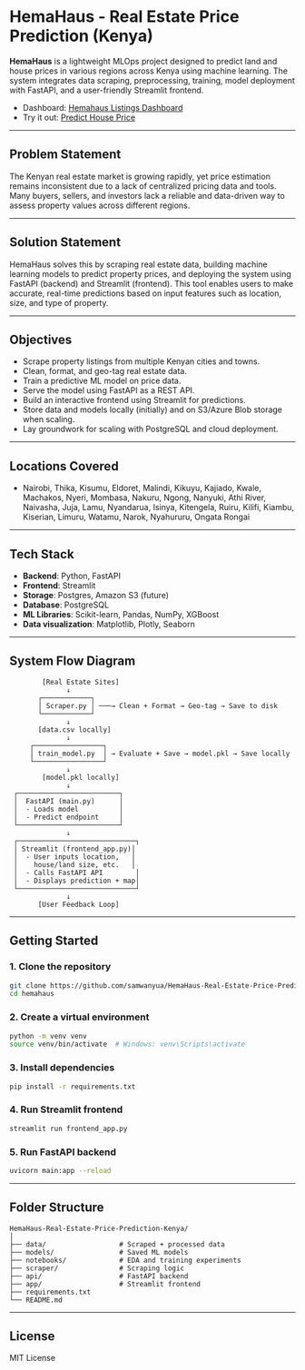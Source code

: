 # HemaHaus - Real Estate Price Prediction (Kenya)

**HemaHaus** is a lightweight MLOps project designed to predict land and house prices in various regions across Kenya using machine learning. The system integrates data scraping, preprocessing, training, model deployment with FastAPI, and a user-friendly Streamlit frontend.

- Dashboard: [Hemahaus Listings Dashboard](https://hemahause-real-estate-listings-dashboard.streamlit.app/)
- Try it out: [Predict House Price](https://huggingface.co/spaces/samwanyua/hemahaus-frontend)

---

## Problem Statement

The Kenyan real estate market is growing rapidly, yet price estimation remains inconsistent due to a lack of centralized pricing data and tools. Many buyers, sellers, and investors lack a reliable and data-driven way to assess property values across different regions.

---

## Solution Statement

HemaHaus solves this by scraping real estate data, building machine learning models to predict property prices, and deploying the system using FastAPI (backend) and Streamlit (frontend). This tool enables users to make accurate, real-time predictions based on input features such as location, size, and type of property.

---

## Objectives

- Scrape property listings from multiple Kenyan cities and towns.
- Clean, format, and geo-tag real estate data.
- Train a predictive ML model on price data.
- Serve the model using FastAPI as a REST API.
- Build an interactive frontend using Streamlit for predictions.
- Store data and models locally (initially) and on S3/Azure Blob storage when scaling.
- Lay groundwork for scaling with PostgreSQL and cloud deployment.

---

## Locations Covered

- Nairobi, Thika, Kisumu, Eldoret, Malindi, Kikuyu, Kajiado, Kwale, Machakos, Nyeri, Mombasa, Nakuru, Ngong, Nanyuki, Athi River, Naivasha, Juja, Lamu, Nyandarua, Isinya, Kitengela, Ruiru, Kilifi, Kiambu, Kiserian, Limuru, Watamu, Narok, Nyahururu, Ongata Rongai

---

## Tech Stack

- **Backend**: Python, FastAPI
- **Frontend**: Streamlit
- **Storage**: Postgres, Amazon S3 (future)
- **Database**: PostgreSQL 
- **ML Libraries**: Scikit-learn, Pandas, NumPy, XGBoost
- **Data visualization**: Matplotlib, Plotly, Seaborn

---

## System Flow Diagram

```text
        [Real Estate Sites]
              ↓
       ┌────────────┐
       │ Scraper.py │ ───→ Clean + Format → Geo-tag → Save to disk
       └────────────┘
              ↓
       [data.csv locally]
              ↓
     ┌─────────────────┐
     │ train_model.py  │ → Evaluate + Save → model.pkl → Save locally
     └─────────────────┘
              ↓
        [model.pkl locally]
              ↓
 ┌─────────────────────────┐
 │  FastAPI (main.py)      │
 │  - Loads model          │
 │  - Predict endpoint     │
 └─────────────────────────┘
              ↓
 ┌─────────────────────────────┐
 │ Streamlit (frontend_app.py)│
 │  - User inputs location,   │
 │    house/land size, etc.   │
 │  - Calls FastAPI API        │
 │  - Displays prediction + map│
 └─────────────────────────────┘
              ↓
       [User Feedback Loop]
```

---

## Getting Started

### 1. Clone the repository
```bash
git clone https://github.com/samwanyua/HemaHaus-Real-Estate-Price-Prediction-Kenya.git
cd hemahaus
```

### 2. Create a virtual environment
```bash
python -m venv venv
source venv/bin/activate  # Windows: venv\Scripts\activate
```

### 3. Install dependencies
```bash
pip install -r requirements.txt
```

### 4. Run Streamlit frontend
```bash
streamlit run frontend_app.py
```

### 5. Run FastAPI backend
```bash
uvicorn main:app --reload
```

---

##  Folder Structure

```
HemaHaus-Real-Estate-Price-Prediction-Kenya/
│
├── data/                  # Scraped + processed data
├── models/                # Saved ML models
├── notebooks/             # EDA and training experiments
├── scraper/               # Scraping logic
├── api/                   # FastAPI backend
├── app/                   # Streamlit frontend
├── requirements.txt
└── README.md
```

---

##  License

MIT License
